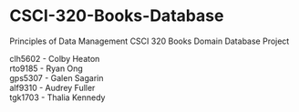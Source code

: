 # CSCI-320-Books-Database
Principles of Data Management CSCI 320 Books Domain Database Project

clh5602 - Colby Heaton  
rto9185 - Ryan Ong  
gps5307 - Galen Sagarin  
alf9310 - Audrey Fuller  
tgk1703 - Thalia Kennedy

